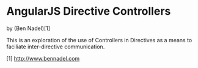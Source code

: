 
# AngularJS Directive Controllers

by (Ben Nadel)[1]

This is an exploration of the use of Controllers in Directives as a means to faciliate
inter-directive communication.

[1] http://www.bennadel.com